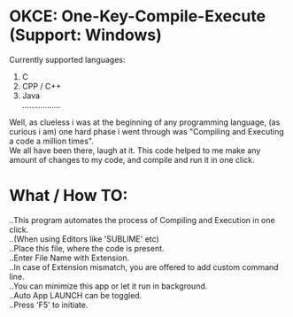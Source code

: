 OKCE: One-Key-Compile-Execute (Support: Windows)
================================================

Currently supported languages:  
1. C  
2. CPP / C++  
3. Java  
.................

Well, as clueless i was at the beginning of any programming language, (as curious i am) one hard phase i went through was "Compiling and Executing a code a million times".  
We all have been there, laugh at it. This code helped to me make any amount of changes to my code, and compile and run it in one click.

What / How TO:
=======

..This program automates the process of Compiling and Execution in one click.  
..(When using Editors like 'SUBLIME' etc)  
..Place this file, where the code is present.  
..Enter File Name with Extension.  
..In case of Extension mismatch, you are offered to add custom command line.  
..You can minimize this app or let it run in background.  
..Auto App LAUNCH can be toggled.  
..Press 'F5' to initiate.  